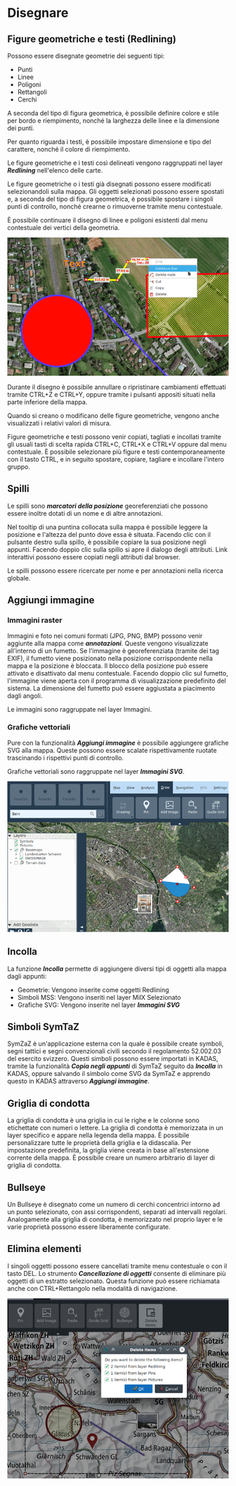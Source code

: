 # Disegnare



## <a name="sec0"></a>Figure geometriche e testi (Redlining)

Possono essere disegnate geometrie dei seguenti tipi:

+ Punti
+ Linee
+ Poligoni
+ Rettangoli
+ Cerchi

A seconda del tipo di figura geometrica, è possibile definire colore e stile per bordo e riempi­mento, nonché la larghezza delle linee e la dimensione dei punti.

Per quanto riguarda i testi, è possibile impostare dimensione e tipo del carattere, nonché il colore di riempi­mento.

Le figure geometriche e i testi così delineati vengono raggruppati nel layer **_Redlining_** nell'elenco delle carte.

Le figure geometriche o i testi già disegnati possono essere modificati selezionandoli sulla mappa. Gli oggetti selezionati possono essere spostati e, a seconda del tipo di figura geo­metrica, è possibile spostare i singoli punti di controllo, nonché crearne o rimuoverne tramite menu contestuale.

È possibile continuare il disegno di linee e poligoni esistenti dal menu contestuale dei vertici della geometria.

<img src="../media/image6.png" />

Durante il disegno è possibile annullare o ripristinare cambiamenti effettuati tramite CTRL+Z e CTRL+Y, oppure tramite i pulsanti appositi situati nella parte inferiore della mappa.

Quando si creano o modificano delle figure geometriche, vengono anche visualizzati i relativi valori di misura.

Figure geometriche e testi possono venir copiati, tagliati e incollati tramite gli usuali tasti di scelta rapida CTRL+C, CTRL+X e CTRL+V oppure dal menu contestuale. È possibile selezionare più figure e testi contemporaneamente con il tasto CTRL, e in seguito spostare, copiare, tagliare e incollare l'intero gruppo.


## <a name="sec1"></a>Spilli 

Le spilli sono **_marcatori della posizione_** georeferenziati che possono essere inoltre dotati di un nome e di altre annotazioni.

Nel tooltip di una punti­na collocata sulla mappa è possibile leggere la posizione e l'altezza del punto dove essa è situata. Facendo clic con il pulsante destro sulla spillo, è possibile copiare la sua posizione negli appunti. Facendo doppio clic sulla spillo si apre il dialogo degli attributi. Link interattivi possono essere copiati negli attributi dal browser.

Le spilli possono essere ricercate per nome e per annotazioni nella ricerca globale.


## <a name="sec2"></a>Aggiungi immagine


### Immagini raster

Immagini e foto nei comuni formati (JPG, PNG, BMP) possono venir aggiunte alla mappa come **_annotazioni_**. Queste vengono visualizzate all'interno di un fumetto. Se l'immagine è georeferenziata (tramite dei tag EXIF), il fumetto viene posizionato nella posizione corrispondente nella mappa e la posizione è bloccata. Il blocco della posizione può essere attivato e disattivato dal menu contestuale. Facendo doppio clic sul fumetto, l'immagine viene aperta con il programma di visualizzazione predefinito del sistema. La dimensione del fumetto può essere aggiustata a piacimento dagli angoli.

Le immagini sono raggruppate nel layer Immagini.


### Grafiche vettoriali

Pure con la funzionalità **_Aggiungi immagine_** è possibile aggiungere grafiche SVG alla mappa. Queste possono essere scalate rispettivamente ruotate trascinando i rispettivi punti di controllo.

Grafiche vettoriali sono raggruppate nel layer **_Immagini SVG_**.

<img src="../media/image7.png" />


## <a name="sec3"></a>Incolla

La funzione **_Incolla_** permette di aggiungere diversi tipi di oggetti alla mappa dagli appunti:

- Geometrie: Vengono inserite come oggetti Redlining
- Simboli MSS: Vengono inseriti nel layer MilX Selezionato
- Grafiche SVG: Vengono inserite nel layer **_Immagini SVG_**

## <a name="sec4"></a>Simboli SymTaZ

SymZaZ è un'applicazione esterna con la quale è possibile create symboli, segni tattici e segni convenzionali civili secondo il regolamento 52.002.03 del esercito svizzero. Questi simboli possono essere importati in KADAS, tramite la funzionalità **_Copia negli appunti_** di SymTaZ seguito da **_Incolla_** in KADAS, oppure salvando il simbolo come SVG da SymTaZ e apprendo questo in KADAS attraverso **_Aggiungi immagine_**.


## <a name="sec5"></a>Griglia di condotta

La griglia di condotta è una griglia in cui le righe e le colonne sono etichettate con numeri o lettere. La griglia di condotta è memorizzata in un layer specifico e appare nella legenda della mappa. È possibile personalizzare tutte le proprietà della griglia e la didascalia. Per impostazione predefinita, la griglia viene creata in base all'estensione corrente della mappa. È possibile creare un numero arbitrario di layer di griglia di condotta.


## <a name="sec6"></a>Bullseye

Un Bullseye è disegnato come un numero di cerchi concentrici intorno ad un punto selezionato, con assi corrispondenti, separati ad intervalli regolari. Analogamente alla griglia di condotta, è memorizzato nel proprio layer e le varie proprietà possono essere liberamente configurate.


## <a name="sec7"></a>Elimina elementi

I singoli oggetti possono essere cancellati tramite menu contestuale o con il tasto DEL. Lo stru­mento **_Cancellazione di oggetti_** consente di eliminare più oggetti di un estratto selezionato. Questa funzione può essere richiamata anche con CTRL+Rettangolo nella modalità di navigazione.

<img src="../media/image8.png" />


